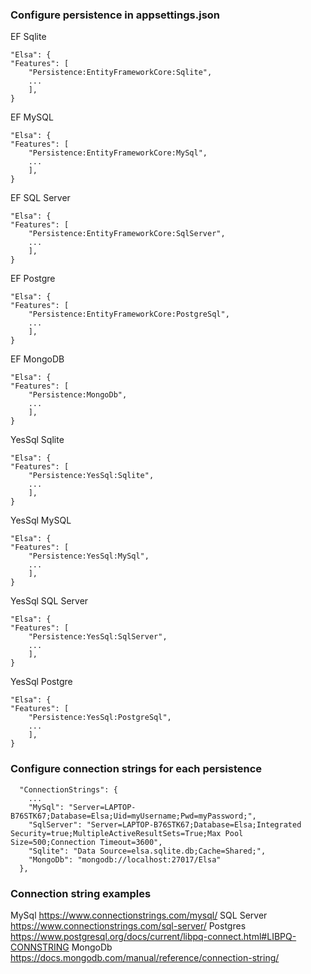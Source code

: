 ### Configure persistence in appsettings.json

EF Sqlite
```
"Elsa": {
"Features": [
    "Persistence:EntityFrameworkCore:Sqlite",
    ...
    ],
}
```

EF MySQL
```
"Elsa": {
"Features": [
    "Persistence:EntityFrameworkCore:MySql",
    ...
    ],
}
```

EF SQL Server
```
"Elsa": {
"Features": [
    "Persistence:EntityFrameworkCore:SqlServer",
    ...
    ],
}
```

EF Postgre
```
"Elsa": {
"Features": [
    "Persistence:EntityFrameworkCore:PostgreSql",
    ...
    ],
}
```

EF MongoDB
```
"Elsa": {
"Features": [
    "Persistence:MongoDb",
    ...
    ],
}
```

YesSql Sqlite
```
"Elsa": {
"Features": [
    "Persistence:YesSql:Sqlite",
    ...
    ],
}
```

YesSql MySQL
```
"Elsa": {
"Features": [
    "Persistence:YesSql:MySql",
    ...
    ],
}
```

YesSql SQL Server
```
"Elsa": {
"Features": [
    "Persistence:YesSql:SqlServer",
    ...
    ],
}
```

YesSql Postgre
```
"Elsa": {
"Features": [
    "Persistence:YesSql:PostgreSql",
    ...
    ],
}
```

### Configure connection strings for each persistence

```
  "ConnectionStrings": {
    ...
    "MySql": "Server=LAPTOP-B76STK67;Database=Elsa;Uid=myUsername;Pwd=myPassword;",
    "SqlServer": "Server=LAPTOP-B76STK67;Database=Elsa;Integrated Security=true;MultipleActiveResultSets=True;Max Pool Size=500;Connection Timeout=3600",
    "Sqlite": "Data Source=elsa.sqlite.db;Cache=Shared;",
    "MongoDb": "mongodb://localhost:27017/Elsa"
  },
```

### Connection string examples
MySql
https://www.connectionstrings.com/mysql/
SQL Server
https://www.connectionstrings.com/sql-server/
Postgres
https://www.postgresql.org/docs/current/libpq-connect.html#LIBPQ-CONNSTRING
MongoDb
https://docs.mongodb.com/manual/reference/connection-string/